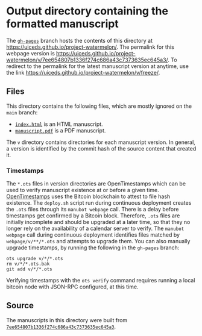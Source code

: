 # Output directory containing the formatted manuscript

The [`gh-pages`](https://github.com/uiceds/project-watermelon/tree/gh-pages) branch hosts the contents of this directory at <https://uiceds.github.io/project-watermelon/>.
The permalink for this webpage version is <https://uiceds.github.io/project-watermelon/v/7ee654807b1336f274c686a43c7373635ec645a3/>.
To redirect to the permalink for the latest manuscript version at anytime, use the link <https://uiceds.github.io/project-watermelon/v/freeze/>.

## Files

This directory contains the following files, which are mostly ignored on the `main` branch:

+ [`index.html`](index.html) is an HTML manuscript.
+ [`manuscript.pdf`](manuscript.pdf) is a PDF manuscript.

The `v` directory contains directories for each manuscript version.
In general, a version is identified by the commit hash of the source content that created it.

### Timestamps

The `*.ots` files in version directories are OpenTimestamps which can be used to verify manuscript existence at or before a given time.
[OpenTimestamps](https://opentimestamps.org/) uses the Bitcoin blockchain to attest to file hash existence.
The `deploy.sh` script run during continuous deployment creates the `.ots` files through its `manubot webpage` call.
There is a delay before timestamps get confirmed by a Bitcoin block.
Therefore, `.ots` files are initially incomplete and should be upgraded at a later time, so that they no longer rely on the availability of a calendar server to verify.
The `manubot webpage` call during continuous deployment identifies files matched by `webpage/v/**/*.ots` and attempts to upgrade them.
You can also manually upgrade timestamps, by running the following in the `gh-pages` branch:

```shell
ots upgrade v/*/*.ots
rm v/*/*.ots.bak
git add v/*/*.ots
```

Verifying timestamps with the `ots verify` command requires running a local bitcoin node with JSON-RPC configured, at this time.

## Source

The manuscripts in this directory were built from
[`7ee654807b1336f274c686a43c7373635ec645a3`](https://github.com/uiceds/project-watermelon/commit/7ee654807b1336f274c686a43c7373635ec645a3).
